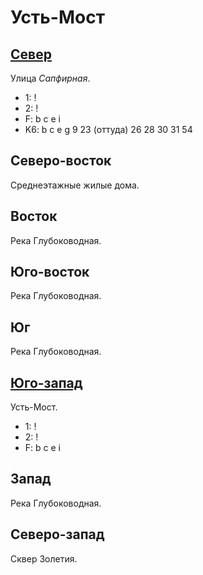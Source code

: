 # Усть-Мост

## [Север](./605090.md)

Улица *Сапфирная*.

* 1:    !
* 2:    !
* F:    b   c   e   i
* K6:   b   c   e   g
        9   23 (оттуда) 26  28  30  31  54

## Северо-восток

Среднеэтажные жилые дома.

## Восток

Река Глубоководная.

## Юго-восток

Река Глубоководная.

## Юг

Река Глубоководная.

## [Юго-запад](./575135.md)

Усть-Мост.

* 1:    !
* 2:    !
* F:    b   c   e   i

## Запад

Река Глубоководная.

## Северо-запад

Сквер Золетия.
